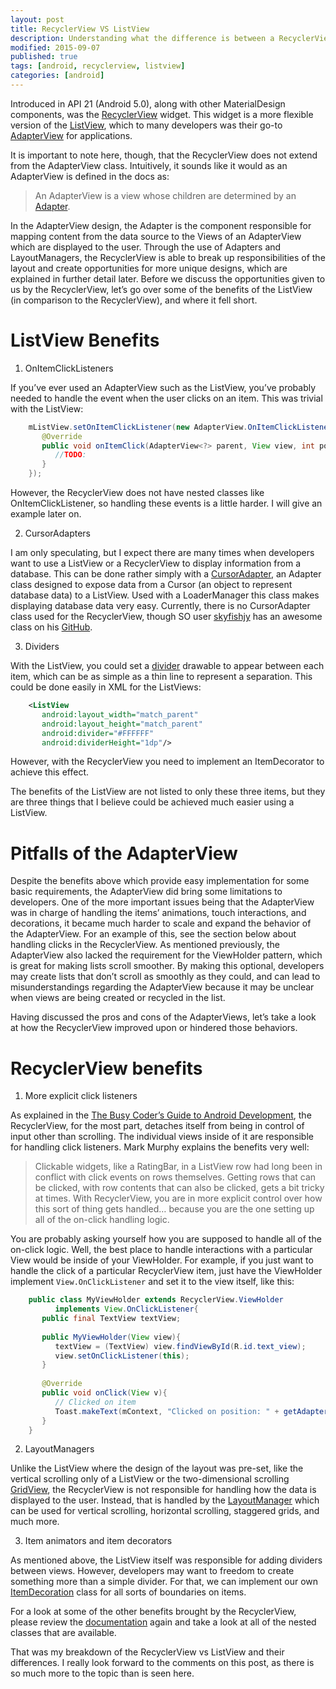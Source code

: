 ```yaml
---
layout: post
title: RecyclerView VS ListView
description: Understanding what the difference is between a RecyclerView and a ListView.
modified: 2015-09-07
published: true
tags: [android, recyclerview, listview]
categories: [android]
---
```


Introduced in API 21 (Android 5.0), along with other MaterialDesign components, was the [RecyclerView](https://developer.android.com/reference/android/support/v7/widget/RecyclerView.html) widget. This widget is a more flexible version of the [ListView](http://developer.android.com/reference/android/widget/ListView.html), which to many developers was their go-to [AdapterView](http://developer.android.com/reference/android/widget/AdapterView.html) for applications.

It is important to note here, though, that the RecyclerView does not extend from the AdapterView class. Intuitively, it sounds like it would as an AdapterView is defined in the docs as:

> An AdapterView is a view whose children are determined by an [Adapter](http://developer.android.com/reference/android/widget/Adapter.html).

In the AdapterView design, the Adapter is the component responsible for mapping content from the data source to the Views of an AdapterView which are displayed to the user. Through the use of Adapters and LayoutManagers, the RecyclerView is able to break up responsibilities of the layout and create opportunities for more unique designs, which are explained in further detail later. Before we discuss the opportunities given to us by the RecyclerView, let’s go over some of the benefits of the ListView (in comparison to the RecyclerView), and where it fell short.

<!--more-->

# ListView Benefits

1. OnItemClickListeners

If you’ve ever used an AdapterView such as the ListView, you’ve probably needed to handle the event when the user clicks on an item. This was trivial with the ListView:

```java
	mListView.setOnItemClickListener(new AdapterView.OnItemClickListener() {
	   @Override 
	   public void onItemClick(AdapterView<?> parent, View view, int position, long id) {  
	      //TODO:
	   } 
	});
```

However, the RecyclerView does not have nested classes like OnItemClickListener, so handling these events is a little harder. I will give an example later on.

2. CursorAdapters

I am only speculating, but I expect there are many times when developers want to use a ListView or a RecyclerView to display information from a database. This can be done rather simply with a [CursorAdapter](http://developer.android.com/reference/android/widget/CursorAdapter.html), an Adapter class designed to expose data from a Cursor (an object to represent database data) to a ListView. Used with a LoaderManager this class makes displaying database data very easy. Currently, there is no CursorAdapter class used for the RecyclerView, though SO user [skyfishjy](http://stackoverflow.com/users/1833505/skyfishjy) has an awesome class on his [GitHub](https://gist.github.com/skyfishjy/443b7448f59be978bc59).

3. Dividers

With the ListView, you could set a [divider](http://developer.android.com/reference/android/widget/ListView.html#attr_android:divider) drawable to appear between each item, which can be as simple as a thin line to represent a separation. This could be done easily in XML for the ListViews:

```xml
	<ListView
	   android:layout_width="match_parent"
	   android:layout_height="match_parent"
	   android:divider="#FFFFFF"
	   android:dividerHeight="1dp"/>
```

However, with the RecyclerView you need to implement an ItemDecorator to achieve this effect.

The benefits of the ListView are not listed to only these three items, but they are three things that I believe could be achieved much easier using a ListView.

# Pitfalls of the AdapterView

Despite the benefits above which provide easy implementation for some basic requirements, the AdapterView did bring some limitations to developers. One of the more important issues being that the AdapterView was in charge of handling the items’ animations, touch interactions, and decorations, it became much harder to scale and expand the behavior of the AdapterView. For an example of this, see the section below about handling clicks in the RecyclerView. As mentioned previously, the AdapterView also lacked the requirement for the ViewHolder pattern, which is great for making lists scroll smoother. By making this optional, developers may create lists that don’t scroll as smoothly as they could, and can lead to misunderstandings regarding the AdapterView because it may be unclear when views are being created or recycled in the list.

Having discussed the pros and cons of the AdapterViews, let’s take a look at how the RecyclerView improved upon or hindered those behaviors.

# RecyclerView benefits

1. More explicit click listeners

As explained in the [The Busy Coder’s Guide to Android Development](https://commonsware.com/Android/), the RecyclerView, for the most part, detaches itself from being in control of input other than scrolling. The individual views inside of it are responsible for handling click listeners. Mark Murphy explains the benefits very well:

> Clickable widgets, like a RatingBar, in a ListView row had long been in conflict with click events on rows themselves. Getting rows that can be clicked, with row contents that can also be clicked, gets a bit tricky at times. With RecyclerView, you are in more explicit control over how this sort of thing gets handled… because you are the one setting up all of the on-click handling logic.

You are probably asking yourself how you are supposed to handle all of the on-click logic. Well, the best place to handle interactions with a particular View would be inside of your ViewHolder. For example, if you just want to handle the click of a particular RecyclerView item, just have the ViewHolder implement `View.OnClickListener` and set it to the view itself, like this:

```java
	public class MyViewHolder extends RecyclerView.ViewHolder 
	      implements View.OnClickListener{
	   public final TextView textView; 
	 
	   public MyViewHolder(View view){
	      textView = (TextView) view.findViewById(R.id.text_view);
	      view.setOnClickListener(this);
	   } 
	 
	   @Override
	   public void onClick(View v){
	      // Clicked on item 
	      Toast.makeText(mContext, "Clicked on position: " + getAdapterPosition(), Toast.LENGTH_SHORT).show();
	   }
	}
```

2. LayoutManagers

Unlike the ListView where the design of the layout was pre-set, like the vertical scrolling only of a ListView or the two-dimensional scrolling [GridView](http://developer.android.com/reference/android/widget/GridView.html), the RecyclerView is not responsible for handling how the data is displayed to the user. Instead, that is handled by the [LayoutManager](https://developer.android.com/reference/android/support/v7/widget/RecyclerView.LayoutManager.html) which can be used for vertical scrolling, horizontal scrolling, staggered grids, and much more.

3. Item animators and item decorators

As mentioned above, the ListView itself was responsible for adding dividers between views. However, developers may want to freedom to create something more than a simple divider. For that, we can implement our own [ItemDecoration](https://developer.android.com/reference/android/support/v7/widget/RecyclerView.ItemDecoration.html) class for all sorts of boundaries on items.

For a look at some of the other benefits brought by the RecyclerView, please review the [documentation](https://developer.android.com/reference/android/support/v7/widget/RecyclerView.html) again and take a look at all of the nested classes that are available.

That was my breakdown of the RecyclerView vs ListView and their differences. I really look forward to the comments on this post, as there is so much more to the topic than is seen here.